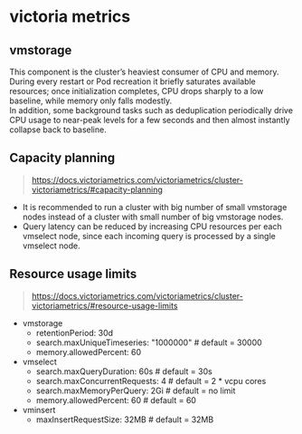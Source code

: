 # victoria metrics

## vmstorage

This component is the cluster’s heaviest consumer of CPU and memory.  
During every restart or Pod recreation it briefly saturates available resources; once
initialization completes, CPU drops sharply to a low baseline, while memory only falls
modestly.  
In addition, some background tasks such as deduplication periodically drive CPU usage to
near-peak levels for a few seconds and then almost instantly collapse back to baseline.

## Capacity planning

> https://docs.victoriametrics.com/victoriametrics/cluster-victoriametrics/#capacity-planning

- It is recommended to run a cluster with big number of small vmstorage nodes instead of a
  cluster with small number of big vmstorage nodes.
- Query latency can be reduced by increasing CPU resources per each vmselect node, since
  each incoming query is processed by a single vmselect node.

## Resource usage limits

> https://docs.victoriametrics.com/victoriametrics/cluster-victoriametrics/#resource-usage-limits

- vmstorage
  - retentionPeriod: 30d
  - search.maxUniqueTimeseries: "1000000"  # default = 30000
  - memory.allowedPercent: 60
- vmselect
  - search.maxQueryDuration: 60s    # default = 30s
  - search.maxConcurrentRequests: 4 # default = 2 \* vcpu cores
  - search.maxMemoryPerQuery: 2Gi   # default = no limit
  - memory.allowedPercent: 60       # default = 60
- vminsert
  - maxInsertRequestSize: 32MB      # default = 32MB
